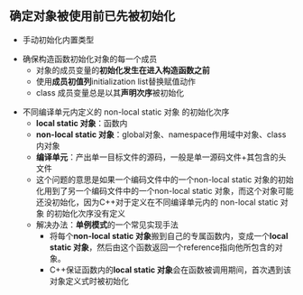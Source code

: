 ## 确定对象被使用前已先被初始化
<!-- [C++][内置类型初始化] -->
- 手动初始化内置类型
<!-- [C++][类初始化] -->
- 确保构造函数初始化对象的每一个成员
    - 对象的成员变量的**初始化发生在进入构造函数之前**
    - 使用**成员初值列**initialization list替换赋值动作
    - class 成员变量总是以其**声明次序**被初始化
<!-- [C++][non-local static 对象初始化] -->
- 不同编译单元内定义的 non-local static 对象 的初始化次序
    - **local static 对象**：函数内
    - **non-local static 对象**：global对象、namespace作用域中对象、class内对象
    - **编译单元**：产出单一目标文件的源码，一般是单一源码文件+其包含的头文件
    - 这个问题的意思是如果一个编码文件中的一个non-local static 对象的初始化用到了另一个编码文件中的一个non-local static 对象，而这个对象可能还没初始化，因为C++对于定义在不同编译单元内的 non-local static 对象 的初始化次序没有定义
    - 解决办法：**单例模式**的一个常见实现手法
        - 将每个**non-local static 对象**搬到自己的专属函数内，变成一个**local static 对象**，然后由这个函数返回一个reference指向他所包含的对象。
        - C++保证函数内的**local static 对象**会在函数被调用期间，首次遇到该对象定义式时被初始化